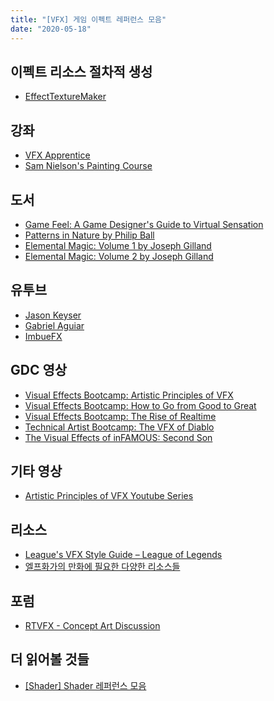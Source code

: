 ```yaml
---
title: "[VFX] 게임 이펙트 레퍼런스 모음"
date: "2020-05-18"
---
```


## 이펙트 리소스 절차적 생성

- [EffectTextureMaker](https://mebiusbox.github.io/contents/EffectTextureMaker/)

## 강좌

- [VFX Apprentice](https://www.vfxapprentice.com/)
- [Sam Nielson's Painting Course](https://www.schoolism.com/lp/fundamentals-of-lighting-sam-nielson/)

## 도서

- [Game Feel: A Game Designer's Guide to Virtual Sensation](https://www.amazon.com/Steve-Swink-ebook/dp/B07FDBQKF6/ref=sr_1_1?dchild=1&keywords=game+feel&qid=1589768182&sr=8-1)
- [Patterns in Nature by Philip Ball](https://www.amazon.com/Patterns-Nature-Natural-World-Looks/dp/022633242X/)
- [Elemental Magic: Volume 1 by Joseph Gilland](https://www.amazon.com/Elemental-Magic-Special-Effects-Animation/dp/0240811631/) 
- [Elemental Magic: Volume 2 by Joseph Gilland](https://www.amazon.com/Elemental-Magic-II-Technique-Animation/dp/0240814797/)

## 유투브

- [Jason Keyser](https://www.youtube.com/channel/UCEtMqF3rZuFz8mDMrh5geTw)
- [Gabriel Aguiar](https://www.youtube.com/channel/UCtb1s859RTxx-RIgFs5ZVQA)
- [ImbueFX](https://www.youtube.com/user/imbuefx)

## GDC 영상

- [Visual Effects Bootcamp: Artistic Principles of VFX](https://youtu.be/-L2JvngkkWw)
- [Visual Effects Bootcamp: How to Go from Good to Great](https://youtu.be/5uilbql8a0U)
- [Visual Effects Bootcamp: The Rise of Realtime](https://youtu.be/gQMeyedKmh0)
- [Technical Artist Bootcamp: The VFX of Diablo
](https://youtu.be/YPy2hytwDLM)
- [The Visual Effects of inFAMOUS: Second Son](https://youtu.be/o2yFxPY2b1o)

## 기타 영상

- [Artistic Principles of VFX Youtube Series](https://www.youtube.com/watch?v=BOE8osaPzOY&list=PLQD_sA-R5qVKVYw3EVuRT7fSJsVukLEhD)

## 리소스

- [League's VFX Style Guide – League of Legends](https://nexus.leagueoflegends.com/wp-content/uploads/2017/10/VFX_Styleguide_final_public_hidpjqwx7lqyx0pjj3ss.pdf)
- [엘프화가의 만화에 필요한 다양한 리소스들](http://www.elfism.com/dcr/effectline/start)

## 포럼

- [RTVFX - Concept Art Discussion](https://realtimevfx.com/t/vfx-concept-art-and-preproduction/4480)

## 더 읽어볼 것들

- [[Shader] Shader 레퍼런스 모음](https://sungkukpark.github.io/shader_references/)
